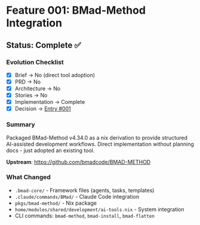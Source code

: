 # Feature 001: BMad-Method Integration

## Status: Complete ✅

### Evolution Checklist
- [x] Brief → No (direct tool adoption)
- [x] PRD → No
- [x] Architecture → No
- [x] Stories → No
- [x] Implementation → Complete
- [x] Decision → [Entry #001](../DECISIONS.md#001-integrate-bmad-method-for-structured-ai-development)

### Summary
Packaged BMad-Method v4.34.0 as a nix derivation to provide structured AI-assisted development workflows. Direct implementation without planning docs - just adopted an existing tool.

**Upstream**: https://github.com/bmadcode/BMAD-METHOD

### What Changed
- `.bmad-core/` - Framework files (agents, tasks, templates)
- `.claude/commands/BMad/` - Claude Code integration
- `pkgs/bmad-method/` - Nix package
- `home/modules/shared/development/ai-tools.nix` - System integration
- CLI commands: `bmad-method`, `bmad-install`, `bmad-flatten`